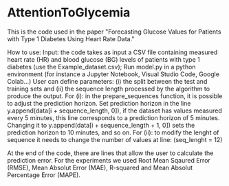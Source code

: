 # AttentionToGlycemia

This is the code used in the paper "Forecasting Glucose Values for Patients with Type 1 Diabetes Using Heart Rate Data." 

How to use:
Input: the code takes as input a CSV file containing measured heart rate (HR) and blood glucose (BG) levels of patients with type 1 diabetes (use the Example_dataset.csv);
Run model.py in a python environment (for instance a Jupyter Notebook, Visual Studio Code, Google Colab...)
User can define parameters: (i) the split between the test and training sets and (ii) the sequence length processed by the algorithm to produce the output.
For (i): in the prepare_sequences function, it is possible to adjust the prediction horizon. Set prediction horizon in the line y.append(data[i + sequence_length, 0]), if the dataset has values measured every 5 minutes, this line corresponds to a prediction horizon of 5 minutes. Changing it to y.append(data[i + sequence_length + 1, 0]) sets the prediction horizon to 10 minutes, and so on.
For (ii): to modify the lenght of sequence it needs to change the number of values at line: (seq_lenght = 12)

At the end of the code, there are lines that allow the user to calculate the prediction error. For the experiments we used Root Mean Sqaured Error (RMSE), Mean Absolut Error (MAE), R-squared and Mean Absolut Percentage Error (MAPE).
